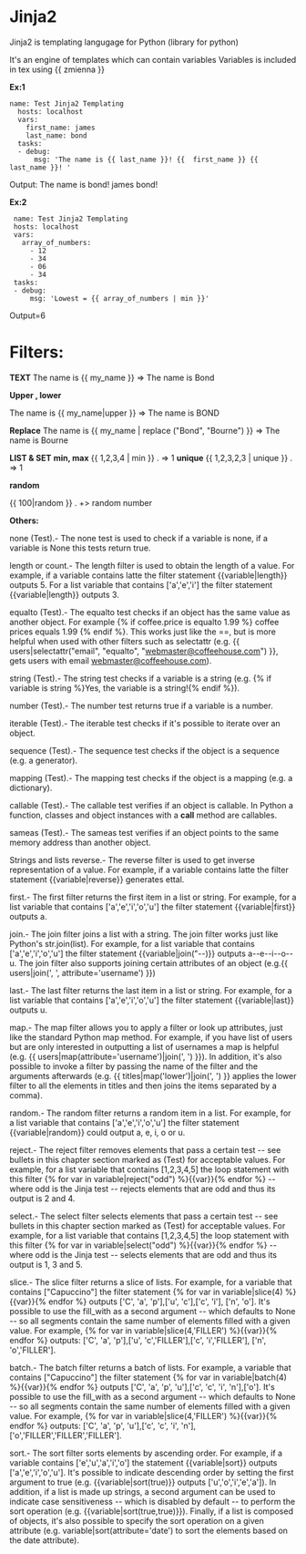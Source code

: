 # Jinja2

Jinja2 is templating langugage for Python (library for python)

It's an engine of templates which can contain variables
Variables is included in tex using {{ zmienna }}

**Ex:1**

```
name: Test Jinja2 Templating
  hosts: localhost
  vars:
    first_name: james
    last_name: bond
  tasks:
  - debug:
      msg: 'The name is {{ last_name }}! {{  first_name }} {{ last_name }}! '
 ```    
    
    
 Output: The name is bond! james bond!
 
 **Ex:2**
 
 ```
  name: Test Jinja2 Templating
  hosts: localhost
  vars:
    array_of_numbers:
      - 12
      - 34
      - 06
      - 34
  tasks:
  - debug:
      msg: 'Lowest = {{ array_of_numbers | min }}'
 ```
 
 Output=6
 
 # Filters:
 
 **TEXT**
 The name is {{ my_name }} => The name is Bond
 
 **Upper , lower**
 
 The name is {{ my_name|upper  }} => The name is BOND
 
 **Replace**
 The name is {{ my_name | replace ("Bond", "Bourne") }} => The name is Bourne
 
 
 **LIST & SET**
 **min, max**
  {{ 1,2,3,4 | min }} .  => 1
 **unique**
 {{ 1,2,3,2,3 | unique }} .  => 1
 
 **random**
 
 {{ 100|random }} .   +> random number
 
 
 
 
 **Others:**
 
 none (Test).- The none test is used to check if a variable is none, if a variable is None this tests return true.

length or count.- The length filter is used to obtain the length of a value. For example, if a variable contains latte the filter statement {{variable|length}} outputs 5. For a list variable that contains ['a','e','i'] the filter statement {{variable|length}} outputs 3.

equalto (Test).- The equalto test checks if an object has the same value as another object. For example {% if coffee.price is equalto 1.99 %} coffee prices equals 1.99 {% endif %}. This works just like the ==, but is more helpful when used with other filters such as selectattr (e.g. {{ users|selectattr("email", "equalto", "webmaster@coffeehouse.com") }}, gets users with email webmaster@coffeehouse.com).

string (Test).- The string test checks if a variable is a string (e.g. {% if variable is string %}Yes, the variable is a string!{% endif %}).

number (Test).- The number test returns true if a variable is a number.

iterable (Test).- The iterable test checks if it's possible to iterate over an object.

sequence (Test).- The sequence test checks if the object is a sequence (e.g. a generator).

mapping (Test).- The mapping test checks if the object is a mapping (e.g. a dictionary).

callable (Test).- The callable test verifies if an object is callable. In Python a function, classes and object instances with a __call__ method are callables.

sameas (Test).- The sameas test verifies if an object points to the same memory address than another object.

Strings and lists
reverse.- The reverse filter is used to get inverse representation of a value. For example, if a variable contains latte the filter statement {{variable|reverse}} generates ettal.

first.- The first filter returns the first item in a list or string. For example, for a list variable that contains ['a','e','i','o','u'] the filter statement {{variable|first}} outputs a.

join.- The join filter joins a list with a string. The join filter works just like Python's str.join(list). For example, for a list variable that contains ['a','e','i','o','u'] the filter statement {{variable|join("--)}} outputs a--e--i--o--u. The join filter also supports joining certain attributes of an object (e.g.{{ users|join(', ', attribute='username') }})

last.- The last filter returns the last item in a list or string. For example, for a list variable that contains ['a','e','i','o','u'] the filter statement {{variable|last}} outputs u.

map.- The map filter allows you to apply a filter or look up attributes, just like the standard Python map method. For example, if you have list of users but are only interested in outputting a list of usernames a map is helpful (e.g. {{ users|map(attribute='username')|join(', ') }}). In addition, it's also possible to invoke a filter by passing the name of the filter and the arguments afterwards (e.g. {{ titles|map('lower')|join(', ') }} applies the lower filter to all the elements in titles and then joins the items separated by a comma).

random.- The random filter returns a random item in a list. For example, for a list variable that contains ['a','e','i','o','u'] the filter statement {{variable|random}} could output a, e, i, o or u.

reject.- The reject filter removes elements that pass a certain test -- see bullets in this chapter section marked as (Test) for acceptable values. For example, for a list variable that contains [1,2,3,4,5] the loop statement with this filter {% for var in variable|reject("odd") %}{{var}}{% endfor %} -- where odd is the Jinja test -- rejects elements that are odd and thus its output is 2 and 4.

select.- The select filter selects elements that pass a certain test -- see bullets in this chapter section marked as (Test) for acceptable values. For example, for a list variable that contains [1,2,3,4,5] the loop statement with this filter {% for var in variable|select("odd") %}{{var}}{% endfor %} -- where odd is the Jinja test -- selects elements that are odd and thus its output is 1, 3 and 5.

slice.- The slice filter returns a slice of lists. For example, for a variable that contains ["Capuccino"] the filter statement {% for var in variable|slice(4) %}{{var}}{% endfor %} outputs ['C', 'a', 'p'],['u', 'c'],['c', 'i'], ['n', 'o']. It's possible to use the fill_with as a second argument -- which defaults to None -- so all segments contain the same number of elements filled with a given value. For example, {% for var in variable|slice(4,'FILLER') %}{{var}}{% endfor %} outputs: ['C', 'a', 'p'],['u', 'c','FILLER'],['c', 'i','FILLER'], ['n', 'o','FILLER'].

batch.- The batch filter returns a batch of lists. For example, a variable that contains ["Capuccino"] the filter statement {% for var in variable|batch(4) %}{{var}}{% endfor %} outputs ['C', 'a', 'p', 'u'],['c', 'c', 'i', 'n'],['o']. It's possible to use the fill_with as a second argument -- which defaults to None -- so all segments contain the same number of elements filled with a given value. For example, {% for var in variable|slice(4,'FILLER') %}{{var}}{% endfor %} outputs: ['C', 'a', 'p', 'u'],['c', 'c', 'i', 'n'],['o','FILLER','FILLER','FILLER'].

sort.- The sort filter sorts elements by ascending order. For example, if a variable contains ['e','u','a','i','o'] the statement {{variable|sort}} outputs ['a','e','i','o','u']. It's possible to indicate descending order by setting the first argument to true (e.g. {{variable|sort(true)}} outputs ['u','o','i','e','a']). In addition, if a list is made up strings, a second argument can be used to indicate case sensitiveness -- which is disabled by default -- to perform the sort operation (e.g. {{variable|sort(true,true)}}). Finally, if a list is composed of objects, it's also possible to specify the sort operation on a given attribute (e.g. variable|sort(attribute='date') to sort the elements based on the date attribute).


 
 
 
 
  
 

 
 
 
 
